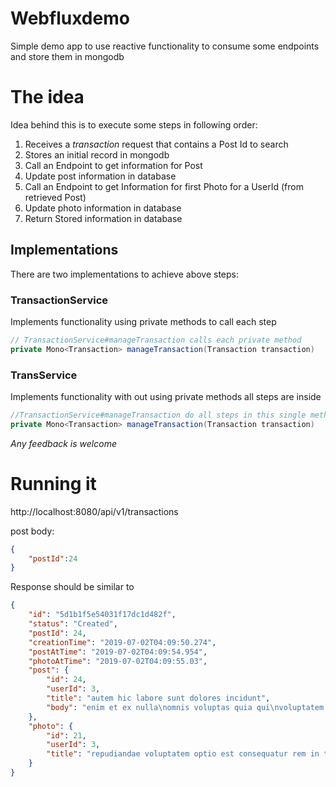 Webfluxdemo
===================


Simple demo app to use reactive functionality to consume some endpoints and store them in mongodb

# The idea

Idea behind this is to execute some steps in following order:

1. Receives a *transaction* request that contains a Post Id to search
2. Stores an initial record in mongodb
3. Call an Endpoint to get information for Post
4. Update post information in database
5. Call an Endpoint to get Information for first Photo for a UserId (from retrieved Post)
6. Update photo information in database
7. Return Stored information in database

## Implementations

There are two implementations to achieve above steps:

### TransactionService

Implements functionality using private methods to call each step 

```java
// TransactionService#manageTransaction calls each private method  
private Mono<Transaction> manageTransaction(Transaction transaction)   
```

### TransService

Implements functionality with out using private methods all steps are inside 
  
```java
//TransactionService#manageTransaction do all steps in this single metho  
private Mono<Transaction> manageTransaction(Transaction transaction)   
```

_Any feedback is welcome_

# Running it

http://localhost:8080/api/v1/transactions

post body:

```json
{
	"postId":24
}
```

Response should be similar to

```json
{
    "id": "5d1b1f5e54031f17dc1d482f",
    "status": "Created",
    "postId": 24,
    "creationTime": "2019-07-02T04:09:50.274",
    "postAtTime": "2019-07-02T04:09:54.954",
    "photoAtTime": "2019-07-02T04:09:55.03",
    "post": {
        "id": 24,
        "userId": 3,
        "title": "autem hic labore sunt dolores incidunt",
        "body": "enim et ex nulla\nomnis voluptas quia qui\nvoluptatem consequatur numquam aliquam sunt\ntotam recusandae id dignissimos aut sed asperiores deserunt"
    },
    "photo": {
        "id": 21,
        "userId": 3,
        "title": "repudiandae voluptatem optio est consequatur rem in temporibus et"
    }
}
```
